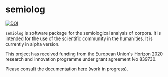 # semiolog

[![DOI](https://zenodo.org/badge/432172560.svg)](https://zenodo.org/badge/latestdoi/432172560)

`semiolog` is software package for the semiological analysis of corpora. It is intended for the use of the scientific community in the humanities. It is currently in alpha version.

This project has received funding from the European Union's Horizon 2020 research and innovation programme under grant agreement No 839730.

Please consult the documentation [here](https://semiolog.readthedocs.io) (work in progress).

<!-- # Basic Procedures

The corresponding files can be found in the `scripts` folder in the project's repository.

## Initialization

`01_create_empty_project.py`

    import semiolog as slg

    # Replace "my_model" with the name of your project 
    semiotic = slg.Cenematic("my_model")

    # Enter "Y" when prompted to create the model folder

## Corpus Building

`02_build_corpus.py`

    # Before running this script:

    # - Go through all the configurations in '/[my_model]/config.json' to modify default values according to your preferences for your model

    # - Place the corresponding txt file of the corpus in '/[my_model]/corpus/original'
    
    import semiolog as slg

    semiotic = slg.Cenematic("my_model")
    
    semiotic.corpus.build(
        save = True,
        )

## Vocabulary Building

`03_build_vocabulary.py`

    # Warning, the building of the vocabulary can be a computationally expensive task and take a considerable amount of time

    import semiolog as slg

    semiotic = slg.Cenematic("my_model")

    semiotic.vocab.build(
        save = True,
        parallel = True,
        )

## Syntagmatic Analysis

`04_build_syntagmas.py`

    import semiolog as slg
    
    semiotic = slg.Cenematic("my_model")
    
    semiotic.syntagmatic.build()


## Paradigmatic Analysis

`05_build_paradigmatizer.py`

    import semiolog as slg

    semiotic = slg.Cenematic("hf_tokenizers")

    semiotic.paradigmatic.build() -->
